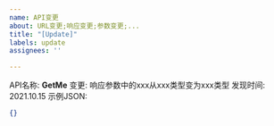 ```yaml
---
name: API变更
about: URL变更;响应变更;参数变更;...
title: "[Update]"
labels: update
assignees: ''

---
```


API名称: **GetMe**
变更: 响应参数中的xxx从xxx类型变为xxx类型
发现时间: 2021.10.15
示例JSON: 
```json
{}
```
